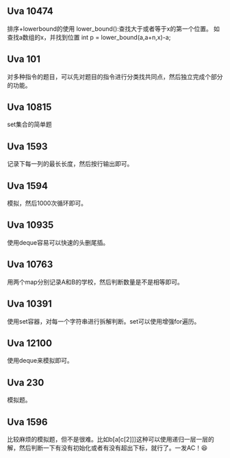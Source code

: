 ## Uva 10474
排序+lowerbound的使用
lower_bound():查找大于或者等于x的第一个位置。
如查找a数组的x，并找到位置
int p = lower_bound(a,a+n,x)-a;

## Uva 101
对多种指令的题目，可以先对题目的指令进行分类找共同点，然后独立完成个部分的功能。

## Uva 10815
set集合的简单题

## Uva 1593
记录下每一列的最长长度，然后按行输出即可。

## Uva 1594
模拟，然后1000次循环即可。

## Uva 10935
使用deque容易可以快速的头删尾插。

## Uva 10763
用两个map分别记录A和B的学校，然后判断数量是不是相等即可。

## Uva 10391
使用set容器，对每一个字符串进行拆解判断。set可以使用增强for遍历。

## Uva 12100
使用deque来模拟即可。

## Uva 230
模拟题。

## Uva 1596
比较麻烦的模拟题，但不是很难。比如b[a[c[2]]]这种可以使用递归一层一层的解，然后判断一下有没有初始化或者有没有超出下标，就行了。一发AC！😆